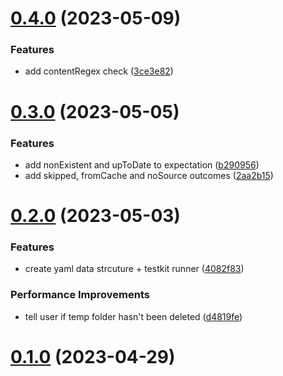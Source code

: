 # [0.4.0](https://github.com/mirko-felice/gradle-plugin-testkit/compare/0.3.0...0.4.0) (2023-05-09)


### Features

* add contentRegex check ([3ce3e82](https://github.com/mirko-felice/gradle-plugin-testkit/commit/3ce3e82e419a1acb16055c2f6334f741e7240abc))

# [0.3.0](https://github.com/mirko-felice/gradle-plugin-testkit/compare/0.2.0...0.3.0) (2023-05-05)


### Features

* add nonExistent and upToDate to expectation ([b290956](https://github.com/mirko-felice/gradle-plugin-testkit/commit/b2909562d3990b267c88a50aa84c6742efac2253))
* add skipped, fromCache and noSource outcomes ([2aa2b15](https://github.com/mirko-felice/gradle-plugin-testkit/commit/2aa2b15e80b180714d4cd05853d7e085093f5a20))

# [0.2.0](https://github.com/mirko-felice/gradle-plugin-testkit/compare/0.1.0...0.2.0) (2023-05-03)


### Features

* create yaml data strcuture + testkit runner ([4082f83](https://github.com/mirko-felice/gradle-plugin-testkit/commit/4082f83d9db6ec961edbf3d69a8cdf3c4609da29))


### Performance Improvements

* tell user if temp folder hasn't been deleted ([d4819fe](https://github.com/mirko-felice/gradle-plugin-testkit/commit/d4819fe7d6df016301793428eb7cbeaec112cce1))

# [0.1.0](https://github.com/mirko-felice/gradle-plugin-testkit/0.1.0) (2023-04-29)
